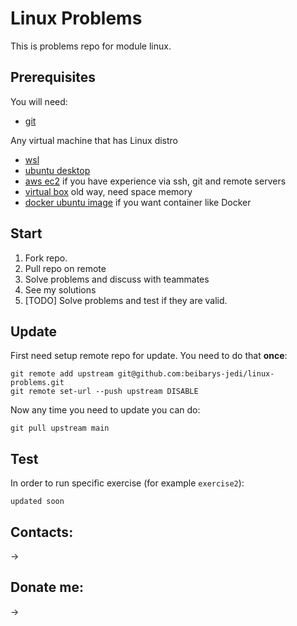 # Linux Problems

This is problems repo for module linux.

## Prerequisites

You will need:

- [git](https://git-scm.com/)

Any virtual machine that has Linux distro
- [wsl](https://learn.microsoft.com/ru-ru/windows/wsl/install)
- [ubuntu desktop](https://ubuntu.com/download/desktop)
- [aws ec2](https://aws.amazon.com/ru/free/) if you have experience via ssh, git and remote servers
- [virtual box](https://www.virtualbox.org/) old way, need space memory
- [docker ubuntu image](https://hub.docker.com/_/ubuntu) if you want container like Docker

## Start

1. Fork repo.
2. Pull repo on remote
3. Solve problems and discuss with teammates
4. See my solutions 
5. [TODO] Solve problems and test if they are valid.


## Update

First need setup remote repo for update. You need to do that **once**:

```shell
git remote add upstream git@github.com:beibarys-jedi/linux-problems.git
git remote set-url --push upstream DISABLE
```

Now any time you need to update you can do:

```shell
git pull upstream main
```

## Test

In order to run specific exercise (for example `exercise2`):

```shell
updated soon
```

## Contacts:

->

## Donate me:

->

